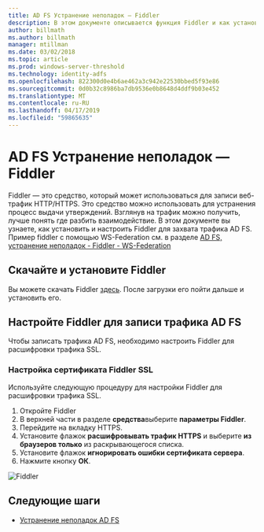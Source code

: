```yaml
---
title: AD FS Устранение неполадок — Fiddler
description: В этом документе описывается функция Fiddler и как установить и настроить Fiddler для устранения неполадок утверждений AD FS
author: billmath
ms.author: billmath
manager: mtillman
ms.date: 03/02/2018
ms.topic: article
ms.prod: windows-server-threshold
ms.technology: identity-adfs
ms.openlocfilehash: 822300d0e4b6ae462a3c942e22530bbed5f93e86
ms.sourcegitcommit: 0d0b32c8986ba7db9536e0b8648d4ddf9b03e452
ms.translationtype: MT
ms.contentlocale: ru-RU
ms.lasthandoff: 04/17/2019
ms.locfileid: "59865635"
---
```

# <a name="ad-fs-troubleshooting---fiddler"></a>AD FS Устранение неполадок — Fiddler
Fiddler — это средство, который может использоваться для записи веб-трафик HTTP/HTTPS.  Это средство можно использовать для устранения процесс выдачи утверждений.  Взглянув на трафик можно получить, лучше понять где разбить взаимодействие.  В этом документе вы узнаете, как установить и настроить Fiddler для захвата трафика AD FS.  Пример fiddler с помощью WS-Federation см. в разделе [AD FS, устранение неполадок - Fiddler - WS-Federation](ad-fs-tshoot-fiddler-ws-fed.md)

## <a name="download-and-install-fiddler"></a>Скачайте и установите Fiddler
Вы можете скачать Fiddler [здесь](https://www.telerik.com/download/fiddler).  После загрузки его пойти дальше и установить его.

## <a name="configure-fiddler-to-capture-ad-fs-traffic"></a>Настройте Fiddler для записи трафика AD FS
Чтобы записать трафика AD FS, необходимо настроить Fiddler для расшифровки трафика SSL. 

### <a name="configure-the-fiddler-ssl-certificate"></a>Настройка сертификата Fiddler SSL
 Используйте следующую процедуру для настройки Fiddler для расшифровки трафика SSL.

1.  Откройте Fiddler
2.  В верхней части в разделе **средства**выберите **параметры Fiddler**.
3.  Перейдите на вкладку HTTPS.
4.  Установите флажок **расшифровывать трафик HTTPS** и выберите **из браузеров только** из раскрывающегося списка.
5.  Установите флажок **игнорировать ошибки сертификата сервера**.
6.  Нажмите кнопку **ОК**.

![Fiddler](media/ad-fs-tshoot-fiddler/fiddler1.png)

## <a name="next-steps"></a>Следующие шаги

- [Устранение неполадок AD FS](ad-fs-tshoot-overview.md)